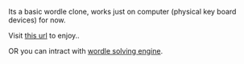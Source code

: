 Its a basic wordle clone, works just on computer (physical key board devices) for now.

Visit [this url](https://mohiwalla.github.io/wordle/) to enjoy..

OR you can intract with [wordle solving engine](https://mohiwalla.github.io/wordle/cheat).
